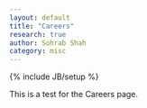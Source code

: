 ```yaml
---
layout: default
title: "Careers"
research: true
author: Sohrab Shah
category: misc
---
```

{% include JB/setup %}

This is a test for the Careers page.